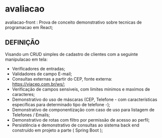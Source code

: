 # avaliacao

avaliacao-front : Prova de conceito demonstrativo sobre tecnicas de programacao em React;

## DEFINIÇÃO

Visando um CRUD simples de cadastro de clientes com a seguinte manipulacao em tela:
- Verificadores de entradas;
- Validadores de campo E-mail;
- Consultas externas a partir do CEP, fonte externa: https://viacep.com.br/ws/;
- Verificação de campos sensiveis, com limites minimos e maximos de caracteres;
- Demonstrativo do uso de máscaras (CEP, Telefone - com características específicas para determinado tipo de telefone -);
- Demonstrativo de componentização com caso de uso para listagem de Telefones / Emails;
- Demonstrativo de rotas com filtro por permissão de acesso ao perfil;
- Persistência e demonstrativo de consultas ao sistema back end construído em projeto a parte ( Spring Boot );


